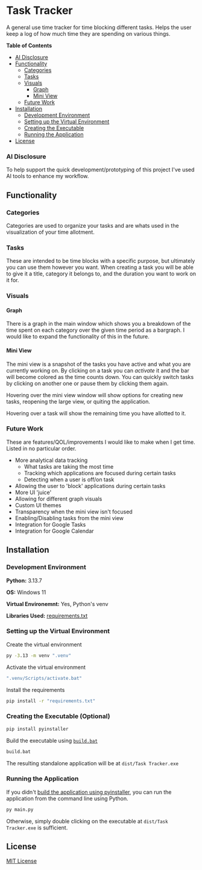 # Task Tracker

A general use time tracker for time blocking different tasks. Helps the user keep a log of how much time they are spending on various things.

**Table of Contents**
- [AI Disclosure](#ai-disclosure)
- [Functionality](#functionality)
    - [Categories](#categories)
    - [Tasks](#tasks)
    - [Visuals](#visuals)
        - [Graph](#graph)
        - [Mini View](#mini-view)
    - [Future Work](#future-work)
- [Installation](#installation)
    - [Development Environment](#development-environment)
    - [Setting up the Virtual Environment](#setting-up-the-virtual-environment)
    - [Creating the Executable](#creating-the-executable-optional)
    - [Running the Application](#running-the-application)
- [License](#license)

### AI Disclosure
To help support the quick development/prototyping of this project I've used AI tools to enhance my workflow.

## Functionality

### Categories
Categories are used to organize your tasks and are whats used in the visualization of your time allotment.

### Tasks
These are intended to be time blocks with a specific purpose, but ultimately you can use them however you want. When creating a task you will be able to give it a title, category it belongs to, and the duration you want to work on it for.

### Visuals
#### Graph
There is a graph in the main window which shows you a breakdown of the time spent on each category over the given time period as a bargraph. I would like to expand the functionality of this in the future.

#### Mini View
The mini view is a snapshot of the tasks you have active and what you are currently working on. By clicking on a task you can *activate* it and the bar will become colored as the time counts down. You can quickly switch tasks by clicking on another one or pause them by clicking them again.

Hovering over the mini view window will show options for creating new tasks, reopening the large view, or quiting the application.

Hovering over a task will show the remaining time you have allotted to it.

### Future Work
These are features/QOL/improvements I would like to make when I get time. Listed in no particular order.

- More analytical data tracking
    - What tasks are taking the most time
    - Tracking which applications are focused during certain tasks
    - Detecting when a user is off/on task
- Allowing the user to 'block' applications during certain tasks
- More UI 'juice'
- Allowing for different graph visuals
- Custom UI themes
- Transparency when the mini view isn't focused
- Enabling/Disabling tasks from the mini view
- Integration for Google Tasks
- Integration for Google Calendar


## Installation
### Development Environment
**Python:** 3.13.7

**OS:** Windows 11

**Virtual Environemnt:** Yes, Python's venv

**Libraries Used:** [requirements.txt](./requirements.txt)

### Setting up the Virtual Environment
Create the virtual environment
```bat
py -3.13 -m venv ".venv"
```
Activate the virtual environment
```bat
".venv/Scripts/activate.bat"
```
Install the requirements
```bat
pip install -r "requirements.txt"
```

### Creating the Executable (Optional)

```bat
pip install pyinstaller
```

Build the executable using [`build.bat`](./build.bat)
```bat
build.bat
```

The resulting standalone application will be at `dist/Task Tracker.exe`

### Running the Application
If you didn't [build the application using pyinstaller](#creating-the-executable-optional), you can run the application from the command line using Python.
```bat
py main.py
```

Otherwise, simply double clicking on the executable at `dist/Task Tracker.exe` is sufficient.

## License

[MIT License](./LICENSE)